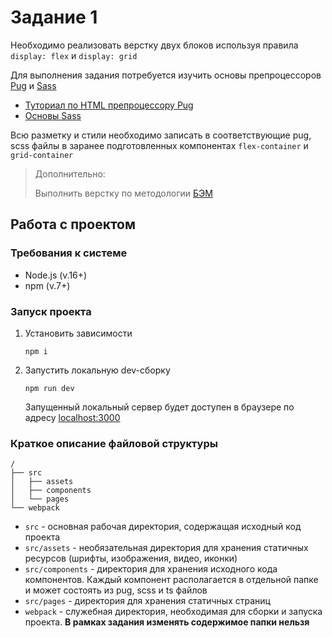 # Задание 1

Необходимо реализовать верстку двух блоков используя правила `display: flex` и `display: grid`

Для выполнения задания потребуется изучить основы препроцессоров [Pug](https://pugjs.org/language/tags.html) и [Sass](https://sass-lang.com/)
- [Туториал по HTML препроцессору Pug](https://gist.github.com/neretin-trike/53aff5afb76153f050c958b82abd9228)
- [Основы Sass](https://sass-scss.ru/guide/)

Всю разметку и стили необходимо записать в соответствующие pug, scss файлы в заранее подготовленных компонентах `flex-container` и `grid-container`

> Дополнительно:
> 
> Выполнить верстку по методологии [БЭМ](https://ru.bem.info/methodology/quick-start/)

## Работа с проектом

### Требования к системе
- Node.js (v.16+)
- npm (v.7+)

### Запуск проекта
1) Установить зависимости
    ```shell
    npm i
    ```
2) Запустить локальную dev-сборку
    ```shell
    npm run dev
    ```
    Запущенный локальный сервер будет доступен в браузере по адресу [localhost:3000](http://localhost:3000/)

### Краткое описание файловой структуры
```
/
├── src
│   ├── assets
│   ├── components
│   └── pages
└── webpack
```
- `src` - основная рабочая директория, содержащая исходный код проекта
- `src/assets` - необязательная директория для хранения статичных ресурсов (шрифты, изображения, видео, иконки)
- `src/components` - директория для хранения исходного кода компонентов. Каждый компонент располагается в отдельной папке и может состоять из pug, scss и ts файлов
- `src/pages` - директория для хранения статичных страниц
- `webpack` - служебная директория, необходимая для сборки и запуска проекта. **В рамках задания изменять содержимое папки нельзя**
